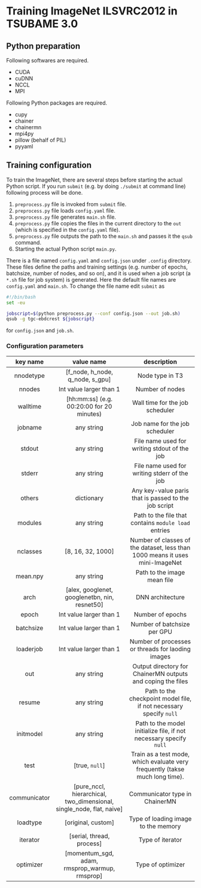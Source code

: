 # Training ImageNet ILSVRC2012 in TSUBAME 3.0

## Python preparation

Following softwares are required.

- CUDA
- cuDNN
- NCCL
- MPI

Following Python packages are required.

- cupy
- chainer
- chainermn
- mpi4py
- pillow (behalf of PIL)
- pyyaml


## Training configuration

To train the ImageNet, there are several steps before starting the actual
Python script. If you run `submit` (e.g. by doing `./submit` at command line)
following process will be done.

1. `preprocess.py` file is invoked from `submit` file.
2. `preprocess.py` file loads `config.yaml` file.
3. `preprocess.py` file generates `main.sh` file.
4. `preprocess.py` file copies the files in the current directory to the `out` (which is specified in the `config.yaml` file).
5. `preprocess.py` file outputs the path to the `main.sh` and passes it the `qsub` command.
6. Starting the actual Python script `main.py`.

There is a file named `config.yaml` and `config.json` under `.config`
directory. These files define the paths and training settings (e.g. number of
epochs, batchsize, number of nodes, and so on), and it is used when a job
script (a `*.sh` file for job system) is generated. Here the default file names
are `config.yaml` and `main.sh`. To change the file name edit `submit` as

```sh
#!/bin/bash
set -eu

jobscript=$(python preprocess.py --conf config.json --out job.sh)
qsub -g tgc-ebdcrest ${jobscript}
```

for `config.json` and `job.sh`.

### Configuration parameters

| key name | value name | description |
|:--------:|:----------:|:-----------:|
| nnodetype | [f_node, h_node, q_node, s_gpu] | Node type in T3 |
| nnodes | Int value larger than 1 | Number of nodes |
| walltime | [hh:mm:ss] (e.g. 00:20:00 for 20 minutes) | Wall time for the job scheduler |
| jobname | any string | Job name for the job scheduler |
| stdout | any string | File name used for writing stdout of the job |
| stderr | any string | File name used for writing stderr of the job |
| others | dictionary | Any key-value paris that is passed to the job script |
| modules | any string | Path to the file that contains `module load` entries |
| nclasses | [8, 16, 32, 1000] | Number of classes of the dataset, less than 1000 means it uses mini-ImageNet |
| mean.npy | any string | Path to the image mean file |
| arch | [alex, googlenet, googlenetbn, nin, resnet50] | DNN architecture |
| epoch | Int value larger than 1 | Number of epochs |
| batchsize | Int value larger than 1 | Number of batchsize per GPU |
| loaderjob | Int value larger than 1 | Number of processes or threads for laoding images |
| out | any string | Output directory for ChainerMN outputs and coping the files |
| resume | any string | Path to the checkpoint model file, if not necessary specify `null` |
| initmodel | any string | Path to the model initialize file, if not necessary specify `null` |
| test | [true, `null`] | Train as a test mode, which evaluate very frequently (takse much long time). |
| communicator | [pure_nccl, hierarchical, two_dimensional, single_node, flat, naive] | Communicator type in ChainerMN |
| loadtype | [original, custom] | Type of loading image to the memory |
| iterator | [serial, thread, process] | Type of iterator |
| optimizer | [momentum_sgd, adam, rmsprop_warmup, rmsprop] | Type of optimizer |
